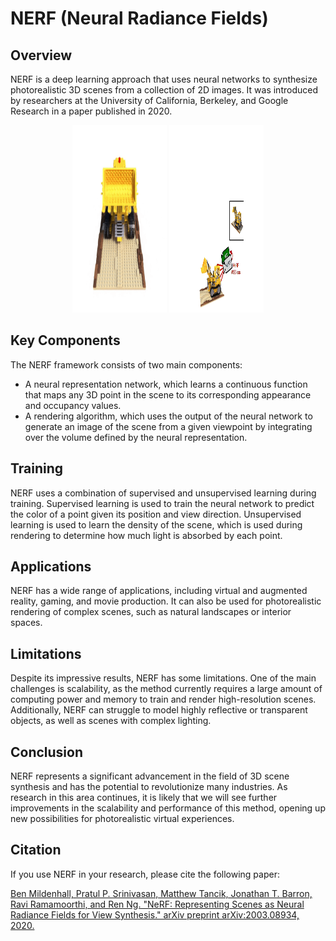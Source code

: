 # NERF (Neural Radiance Fields)

## Overview

NERF is a deep learning approach that uses neural networks to synthesize photorealistic 3D scenes from a collection of 2D images. It was introduced by researchers at the University of California, Berkeley, and Google Research in a paper published in 2020.

<div align="center">
    <img src="https://github.com/pininduwk/NeRF/blob/main/mp4/2022_04_15_18_07_28_68747470733a2f2f70656f706c652e656563732e6265726b656c65792e6564752f7e626d696c642f6e6572662f6c65676f5f3230306b5f323536772e676966.gif" width="30%" height="300" alt="GIF 1">
    <img src="https://github.com/pininduwk/NeRF/blob/main/mp4/dietnerf_method_anim_50p.gif" width="30%" height="300" alt="GIF 2">
    
</div>

## Key Components

The NERF framework consists of two main components:

- A neural representation network, which learns a continuous function that maps any 3D point in the scene to its corresponding appearance and occupancy values.
- A rendering algorithm, which uses the output of the neural network to generate an image of the scene from a given viewpoint by integrating over the volume defined by the neural representation.

## Training

NERF uses a combination of supervised and unsupervised learning during training. Supervised learning is used to train the neural network to predict the color of a point given its position and view direction. Unsupervised learning is used to learn the density of the scene, which is used during rendering to determine how much light is absorbed by each point.

## Applications

NERF has a wide range of applications, including virtual and augmented reality, gaming, and movie production. It can also be used for photorealistic rendering of complex scenes, such as natural landscapes or interior spaces.

## Limitations

Despite its impressive results, NERF has some limitations. One of the main challenges is scalability, as the method currently requires a large amount of computing power and memory to train and render high-resolution scenes. Additionally, NERF can struggle to model highly reflective or transparent objects, as well as scenes with complex lighting.

## Conclusion

NERF represents a significant advancement in the field of 3D scene synthesis and has the potential to revolutionize many industries. As research in this area continues, it is likely that we will see further improvements in the scalability and performance of this method, opening up new possibilities for photorealistic virtual experiences.

## Citation

If you use NERF in your research, please cite the following paper:

[Ben Mildenhall, Pratul P. Srinivasan, Matthew Tancik, Jonathan T. Barron, Ravi Ramamoorthi, and Ren Ng. "NeRF: Representing Scenes as Neural Radiance Fields for View Synthesis." arXiv preprint arXiv:2003.08934, 2020.](https://arxiv.org/abs/2003.08934)
